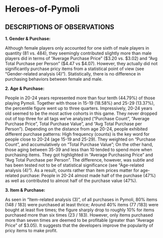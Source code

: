 # Heroes-of-Pymoli

<h2>DESCRIPTIONS OF OBSERVATIONS</h2>

<p><strong>1. Gender & Purchase:</strong></p>

<p>Although female players only accounted for one sixth of male players in quantity (81 vs. 484), they seemingly contributed slightly more than male players did in terms of “Average Purchase Price” ($3.20 vs. $3.02) and “Avg Total Purchase per Person” ($4.47 vs $4.07). However, they actually did not significantly purchase pricy items from a statistical point of view (see “Gender-related analysis (4)”). Statistically, there is no difference in purchasing behaviors between female and male.</p>

<p><strong>2. Age & Purchase:</strong></p>

<p>People in 20-24 years represented more than four tenth (44.79%) of those playing Pymoli. Together with those in 15-19 (18.58%) and 25-29 (13.37%), the percentile figure went up to three quarters. Impressively, 20-24 years old seemed to be the most active cohorts in this game. They never dropped out of top three for all tags we’ve analyzed (“Purchase Count”, “Average Purchase Price”, Total Purchase Value”, and “Avg Total Purchase per Person”). Depending on the distance from age 20-24, people exhibited different purchase patterns: High frequency (counts) is the key word for people close to 20-24 (age 15-19 and 25-29). They weighted on “Purchase Count”, and accumulatively on “Total Purchase Value”; On the other hand, those aging between 35-39 and less than 10 tended to spend more when purchasing items. They got highlighted in “Average Purchasing Price” and “Avg Total Purchase per Person”. The difference, however, was subtle and has been tested not to be of statistical significance (see “Age-related analysis (4)”). As a result, counts rather than item prices matter for age-related purchase: People in 20-24 almost made half of the purchase (47%) as well as contributed to almost half of the purchase value (47%).</p>

<p><strong>3. Item & Purchase:</strong></p>

<p>As seen in “Item-related analysis (3)”, of all purchases in Pymoli, 80% items (148 / 183) were purchased at least thrice; Around 40% items (77 /183) were bought at least five times; the figure sharply drop to roughly 10% for items purchased more than six times (23 / 183). However, only items purchased more than seven times are deemed to be profitable (greater than “Average Price” of $3.05). It suggests that the developers improve the popularity of pricy items to make profit.</p>
